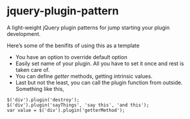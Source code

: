 jquery-plugin-pattern
=====================

A light-weight jQuery plugin patterns for jump starting your plugin development.

Here’s some of the benifits of using this as a template

- You have an option to override default option
- Easily set name of your plugin. All you have to set it once and rest is taken care of.
- You can define _getter_ methods, getting intrinsic values.
- Last but not the least, you can call the plugin function from outside. Something like this,

```
$('div').plugin('destroy');
$('div').plugin('sayThings', 'say this', 'and this');
var value = $('div').plugin('getterMethod');
```